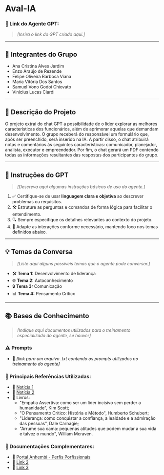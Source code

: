 # **Aval-IA**

### **🔗 Link do Agente GPT:**  
> _[Insira o link do GPT criado aqui.]_

---

## **👥 Integrantes do Grupo**  
- Ana Cristina Alves Jardim
- Enzo Araújo de Rezende
- Felipe Oliveira Barbosa Viana
- Maria Vitória Dos Santos
- Samuel Vono Godoi Chiovato
- Vinícius Lucas Ciardi

---

## **📄 Descrição do Projeto**  
O projeto extrai do chat GPT a possibilidade de o líder explorar as melhores características dos funcionários, além de aprimorar aquelas que demandam desenvolvimento. O grupo receberá do responsável um formulário que, após ser preenchido, será inserido na IA. A partir disso, o chat atribuirá notas e comentários às seguintes características: comunicador, planejador, analista, executor e empreendedor. Por fim, o chat gerará um PDF contendo todas as informações resultantes das respostas dos participantes do grupo.

---

## **🤖 Instruções do GPT** 
> _[Descreva aqui algumas instruções básicas de uso do agente.]_
1. ✅ Certifique-se de usar **linguagem clara e objetiva** ao descrever problemas ou requisitos.  
2. 🛠️ Estruture as perguntas e comandos de forma lógica para facilitar o entendimento.  
3. 🔍 Sempre especifique os detalhes relevantes ao contexto do projeto.  
4. 🎯 Adapte as interações conforme necessário, mantendo foco nos temas definidos abaixo.  

---

## **💡 Temas da Conversa** 
> _[Liste aqui alguns possíveis temas que o agente pode conversar.]_
- 🛠️ **Tema 1:** Desenvolvimento de liderança  
- 🌐 **Tema 2:** Autoconhecimento  
- 🔒 **Tema 3:** Comunicação  
- 📊 **Tema 4:** Pensamento Crítico  

---

## **📚 Bases de Conhecimento**  
> _[Indique aqui documentos utilizados para o treinamento especializado do agente, se houver]_
### **⚠️ Prompts**
- 📗 _[link para um arquivo .txt contendo os prompts utilizados no treinamento do agente]_

### **📘 Principais Referências Utilizadas:**  
- 📗 [Notícia 1](https://userh.com.br/blog/36-empresas-nao-fazem-avaliacao-desempenho-fuja-dessa-estatistica)  
- 📙 [Notícia 2](https://economia.uol.com.br/noticias/redacao/2020/11/10/dar-feedback-e-o-maior-ponto-fraco-na-gestao-brasileira-diz-pesquisa.htm)
- 📕 Livros:
    - "Empatia Assertiva: como ser um lider incisivo sem perder a humanidade", Kim Scott;
    - "O Pensamento Crítico: História e Método", Humberto Schubert;
    - "Liderança: como conquistar a confiança, a lealdade e a admiração das pessoas", Dale Carnagie;
    - "Arrume sua cama: pequenas atitudes que podem mudar a sua vida e talvez o mundo", William Mcraven.

### **📖 Documentações Complementares:**  
- 🔗 [Portal Anhembi - Perfis Porfissionais](https://portal.anhembi.br/blog/perfis-profissionais) 
- 🔗 [Link 2](#)  
- 🔗 [Link 3](#)  


